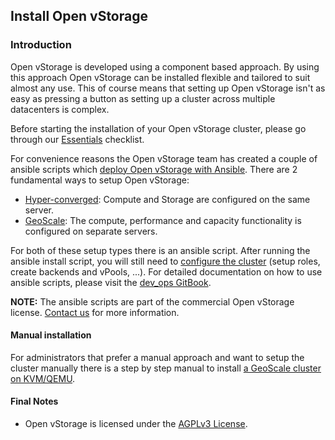 ## Install Open vStorage

### Introduction
Open vStorage is developed using a component based approach. By using this approach Open vStorage can be installed flexible and tailored to suit almost any use.
This of course means that setting up Open vStorage isn't as easy as pressing a button as setting up a cluster across multiple datacenters is complex.

Before starting the installation of your Open vStorage cluster, please go through our [Essentials](essentials.md) checklist.

For convenience reasons the Open vStorage team has created a couple of ansible scripts which [deploy Open vStorage with Ansible](https://openvstorage.gitbooks.io/devops/content/Docs/ansible.html). There are 2 fundamental ways to setup Open vStorage:
* [Hyper-converged](https://openvstorage.gitbooks.io/devops/content/Docs/hyperconverged.html): Compute and Storage are configured on the same server.
* [GeoScale](https://openvstorage.gitbooks.io/devops/content/Docs/geoscale.html): The compute, performance and capacity functionality is configured on separate servers.

For both of these setup types there is an ansible script. After running the ansible install script, you will still need to [configure the cluster](configurecluster.md) (setup roles, create backends and vPools, ...). For detailed documentation on how to use ansible scripts, please visit the [dev_ops GitBook](https://openvstorage.gitbooks.io/devops/).

**NOTE:** The ansible scripts are part of the commercial Open vStorage license. [Contact us](http://www.openvstorage.com/contact_us/) for more information.

#### Manual installation
For administrators that prefer a manual approach and want to setup the cluster manually there is a step by step manual to install [a GeoScale cluster on KVM/QEMU](geoscale.md).

#### Final Notes
* Open vStorage is licensed under the [AGPLv3 License](http://www.gnu.org/licenses/agpl.html).